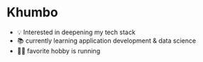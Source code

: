 # Khumbo
- 💡 Interested in deepening my tech stack
- 📚 currently learning application development & data science
- 🏃🏾 favorite hobby is running
